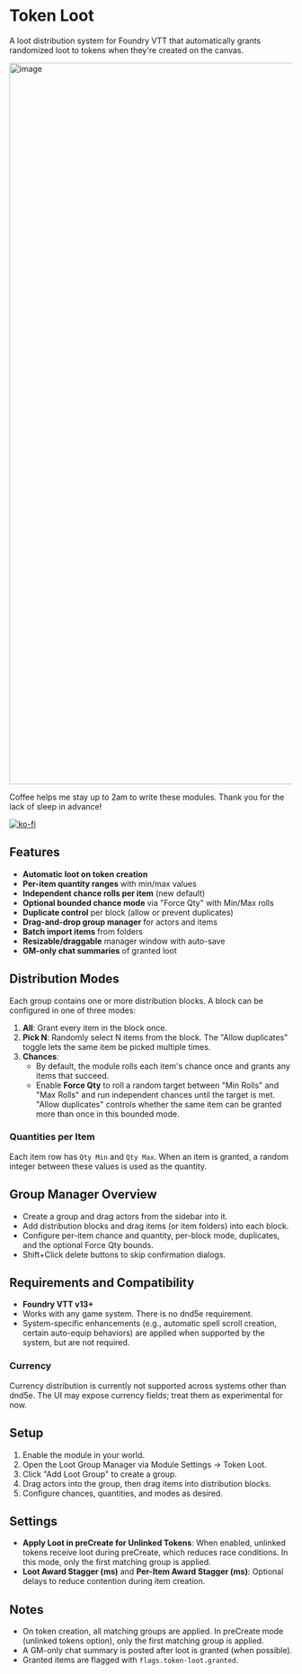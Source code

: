 # Token Loot

A loot distribution system for Foundry VTT that automatically grants randomized loot to tokens when they're created on the canvas.

<img width="1176" height="1282" alt="image" src="https://github.com/user-attachments/assets/c61a692f-f0ab-4d1f-b3cd-f33e8fb98853" />

Coffee helps me stay up to 2am to write these modules. Thank you for the lack of sleep in advance!

[![ko-fi](https://ko-fi.com/img/githubbutton_sm.svg)](https://ko-fi.com/bragginrites)

## Features

- **Automatic loot on token creation**
- **Per-item quantity ranges** with min/max values
- **Independent chance rolls per item** (new default)
- **Optional bounded chance mode** via "Force Qty" with Min/Max rolls
- **Duplicate control** per block (allow or prevent duplicates)
- **Drag-and-drop group manager** for actors and items
- **Batch import items** from folders
- **Resizable/draggable** manager window with auto-save
- **GM-only chat summaries** of granted loot

## Distribution Modes

Each group contains one or more distribution blocks. A block can be configured in one of three modes:

1. **All**: Grant every item in the block once.
2. **Pick N**: Randomly select N items from the block. The "Allow duplicates" toggle lets the same item be picked multiple times.
3. **Chances**:
   - By default, the module rolls each item's chance once and grants any items that succeed.
   - Enable **Force Qty** to roll a random target between "Min Rolls" and "Max Rolls" and run independent chances until the target is met. "Allow duplicates" controls whether the same item can be granted more than once in this bounded mode.

### Quantities per Item

Each item row has `Qty Min` and `Qty Max`. When an item is granted, a random integer between these values is used as the quantity.

## Group Manager Overview

- Create a group and drag actors from the sidebar into it.
- Add distribution blocks and drag items (or item folders) into each block.
- Configure per-item chance and quantity, per-block mode, duplicates, and the optional Force Qty bounds.
- Shift+Click delete buttons to skip confirmation dialogs.

## Requirements and Compatibility

- **Foundry VTT v13+**
- Works with any game system. There is no dnd5e requirement.
- System-specific enhancements (e.g., automatic spell scroll creation, certain auto-equip behaviors) are applied when supported by the system, but are not required.

### Currency

Currency distribution is currently not supported across systems other than dnd5e. The UI may expose currency fields; treat them as experimental for now.

## Setup

1. Enable the module in your world.
2. Open the Loot Group Manager via Module Settings → Token Loot.
3. Click "Add Loot Group" to create a group.
4. Drag actors into the group, then drag items into distribution blocks.
5. Configure chances, quantities, and modes as desired.

## Settings

- **Apply Loot in preCreate for Unlinked Tokens**: When enabled, unlinked tokens receive loot during preCreate, which reduces race conditions. In this mode, only the first matching group is applied.
- **Loot Award Stagger (ms)** and **Per-Item Award Stagger (ms)**: Optional delays to reduce contention during item creation.

## Notes

- On token creation, all matching groups are applied. In preCreate mode (unlinked tokens option), only the first matching group is applied.
- A GM-only chat summary is posted after loot is granted (when possible).
- Granted items are flagged with `flags.token-loot.granted`.
